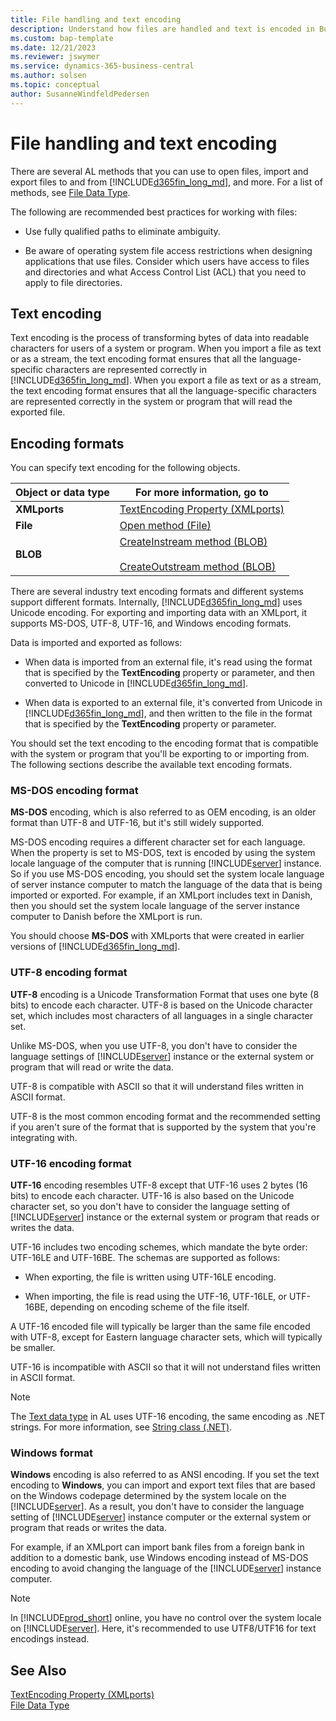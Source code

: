 ```yaml
---
title: File handling and text encoding
description: Understand how files are handled and text is encoded in Business Central.
ms.custom: bap-template
ms.date: 12/21/2023
ms.reviewer: jswymer
ms.service: dynamics-365-business-central
ms.author: solsen
ms.topic: conceptual
author: SusanneWindfeldPedersen
---
```


# File handling and text encoding

There are several AL methods that you can use to open files, import and export files to and from [!INCLUDE[d365fin_long_md](includes/d365fin_long_md.md)], and more. For a list of methods, see [File Data Type](./methods-auto/file/file-data-type.md).

The following are recommended best practices for working with files:

- Use fully qualified paths to eliminate ambiguity.

- Be aware of operating system file access restrictions when designing applications that use files. Consider which users have access to files and directories and what Access Control List (ACL) that you need to apply to file directories. 

## Text encoding

Text encoding is the process of transforming bytes of data into readable characters for users of a system or program. When you import a file as text or as a stream, the text encoding format ensures that all the language-specific characters are represented correctly in [!INCLUDE[d365fin_long_md](includes/d365fin_long_md.md)]. When you export a file as text or as a stream, the text encoding format ensures that all the language-specific characters are represented correctly in the system or program that will read the exported file.  
  
## Encoding formats

You can specify text encoding for the following objects.  
  
|Object or data type|For more information, go to|  
|-------------|----------------|  
|**XMLports**|[TextEncoding Property \(XMLports\)](properties/devenv-textencoding-property.md)|  
|**File**|[Open method \(File\)](./methods-auto/file/file-open-method.md)|  
|**BLOB**|[CreateInstream method \(BLOB\)](./methods-auto/blob/blob-createinstream-method.md)<br /><br /> [CreateOutstream method \(BLOB\)](./methods-auto/library.md)|  
  
There are several industry text encoding formats and different systems support different formats. Internally, [!INCLUDE[d365fin_long_md](includes/d365fin_long_md.md)] uses Unicode encoding. For exporting and importing data with an XMLport, it supports MS-DOS, UTF-8, UTF-16, and Windows encoding formats.

Data is imported and exported as follows:  
  
- When data is imported from an external file, it's read using the format that is specified by the **TextEncoding** property or parameter, and then converted to Unicode in [!INCLUDE[d365fin_long_md](includes/d365fin_long_md.md)].  
  
- When data is exported to an external file, it's converted from Unicode in [!INCLUDE[d365fin_long_md](includes/d365fin_long_md.md)], and then written to the file in the format that is specified by the **TextEncoding** property or parameter.  
  
You should set the text encoding to the encoding format that is compatible with the system or program that you'll be exporting to or importing from. The following sections describe the available text encoding formats.  
  
### MS-DOS encoding format

**MS-DOS** encoding, which is also referred to as OEM encoding, is an older format than UTF-8 and UTF-16, but it's still widely supported. 
  
MS-DOS encoding requires a different character set for each language. When the property is set to MS-DOS, text is encoded by using the system locale language of the computer that is running [!INCLUDE[server](includes/server.md)] instance. So if you use MS-DOS encoding, you should set the system locale language of server instance computer to match the language of the data that is being imported or exported. For example, if an XMLport includes text in Danish, then you should set the system locale language of the server instance computer to Danish before the XMLport is run.  
  
 You should choose **MS-DOS** with XMLports that were created in earlier versions of [!INCLUDE[d365fin_long_md](includes/d365fin_long_md.md)].  
  
### UTF-8 encoding format

**UTF-8** encoding is a Unicode Transformation Format that uses one byte \(8 bits\) to encode each character. UTF-8 is based on the Unicode character set, which includes most characters of all languages in a single character set.  
  
Unlike MS-DOS, when you use UTF-8, you don't have to consider the language settings of [!INCLUDE[server](includes/server.md)] instance or the external system or program that will read or write the data.  
  
UTF-8 is compatible with ASCII so that it will understand files written in ASCII format.  
  
UTF-8 is the most common encoding format and the recommended setting if you aren't sure of the format that is supported by the system that you're integrating with.  
  
### UTF-16 encoding format

**UTF-16** encoding resembles UTF-8 except that UTF-16 uses 2 bytes \(16 bits\) to encode each character. UTF-16 is also based on the Unicode character set, so you don't have to consider the language setting of [!INCLUDE[server](includes/server.md)] instance or the external system or program that reads or writes the data.  
  
UTF-16 includes two encoding schemes, which mandate the byte order: UTF-16LE and UTF-16BE. The schemas are supported as follows:  
  
- When exporting, the file is written using UTF-16LE encoding.  
  
- When importing, the file is read using the UTF-16, UTF-16LE, or UTF-16BE, depending on encoding scheme of the file itself.  
  
A UTF-16 encoded file will typically be larger than the same file encoded with UTF-8, except for Eastern language character sets, which will typically be smaller.  
  
UTF-16 is incompatible with ASCII so that it will not understand files written in ASCII format.  

> [!NOTE]  
> The [Text data type](methods-auto/text/text-data-type.md) in AL uses UTF-16 encoding, the same encoding as .NET strings. For more information, see [String class (.NET)](/dotnet/api/system.string?view=net-8.0&preserve-view=true).

  
### Windows format

**Windows** encoding is also referred to as ANSI encoding. If you set the text encoding to **Windows**, you can import and export text files that are based on the Windows codepage determined by the system locale on the [!INCLUDE[server](includes/server.md)]. As a result, you don't have to consider the language setting of [!INCLUDE[server](includes/server.md)] instance computer or the external system or program that reads or writes the data.

For example, if an XMLport can import bank files from a foreign bank in addition to a domestic bank, use Windows encoding instead of MS-DOS encoding to avoid changing the language of the [!INCLUDE[server](includes/server.md)] instance computer.

> [!NOTE]
> In [!INCLUDE[prod_short](includes/prod_short.md)] online, you have no control over the system locale on [!INCLUDE[server](includes/server.md)]. Here, it's recommended to use UTF8/UTF16 for text encodings instead.
  
## See Also

[TextEncoding Property (XMLports)](properties/devenv-textencoding-property.md)  
[File Data Type](./methods-auto/library.md)
